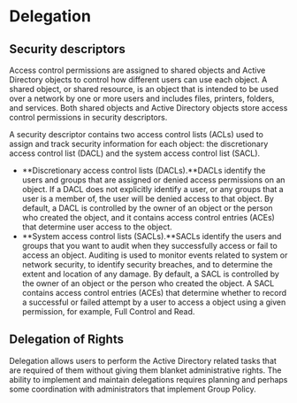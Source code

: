 # Delegation

## Security descriptors

Access control permissions are assigned to shared objects and Active Directory objects to control how different users can use each object. A shared object, or shared resource, is an object that is intended to be used over a network by one or more users and includes files, printers, folders, and services. Both shared objects and Active Directory objects store access control permissions in security descriptors.

A security descriptor contains two access control lists (ACLs) used to assign and track security information for each object: the discretionary access control list (DACL) and the system access control list (SACL).

- **Discretionary access control lists (DACLs).**DACLs identify the users and groups that are assigned or denied access permissions on an object. If a DACL does not explicitly identify a user, or any groups that a user is a member of, the user will be denied access to that object. By default, a DACL is controlled by the owner of an object or the person who created the object, and it contains access control entries (ACEs) that determine user access to the object.
- **System access control lists (SACLs).**SACLs identify the users and groups that you want to audit when they successfully access or fail to access an object. Auditing is used to monitor events related to system or network security, to identify security breaches, and to determine the extent and location of any damage. By default, a SACL is controlled by the owner of an object or the person who created the object. A SACL contains access control entries (ACEs) that determine whether to record a successful or failed attempt by a user to access a object using a given permission, for example, Full Control and Read.

## Delegation of Rights

Delegation allows users to perform the Active Directory related tasks that are required of them without giving them blanket administrative rights. The ability to implement and maintain delegations requires planning and perhaps some coordination with administrators that implement Group Policy.
